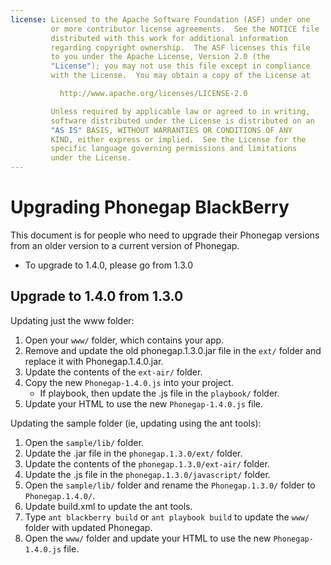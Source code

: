 ```yaml
---
license: Licensed to the Apache Software Foundation (ASF) under one
         or more contributor license agreements.  See the NOTICE file
         distributed with this work for additional information
         regarding copyright ownership.  The ASF licenses this file
         to you under the Apache License, Version 2.0 (the
         "License"); you may not use this file except in compliance
         with the License.  You may obtain a copy of the License at

           http://www.apache.org/licenses/LICENSE-2.0

         Unless required by applicable law or agreed to in writing,
         software distributed under the License is distributed on an
         "AS IS" BASIS, WITHOUT WARRANTIES OR CONDITIONS OF ANY
         KIND, either express or implied.  See the License for the
         specific language governing permissions and limitations
         under the License.
---
```


Upgrading Phonegap BlackBerry
============================

This document is for people who need to upgrade their Phonegap versions from an older version to a current version of Phonegap.

- To upgrade to 1.4.0, please go from 1.3.0

## Upgrade to 1.4.0 from 1.3.0 ##

Updating just the www folder:

1. Open your `www/` folder, which contains your app.
2. Remove and update the old phonegap.1.3.0.jar file in the `ext/` folder and replace it with Phonegap.1.4.0.jar.
3. Update the contents of the `ext-air/` folder.
4. Copy the new `Phonegap-1.4.0.js` into your project.
    - If playbook, then update the .js file in the `playbook/` folder.
5. Update your HTML to use the new `Phonegap-1.4.0.js` file.

Updating the sample folder (ie, updating using the ant tools):

1. Open the `sample/lib/` folder.
2. Update the .jar file in the `phonegap.1.3.0/ext/` folder.
3. Update the contents of the `phonegap.1.3.0/ext-air/` folder.
4. Update the .js file in the `phonegap.1.3.0/javascript/` folder.
5. Open the `sample/lib/` folder and rename the `Phonegap.1.3.0/` folder to `Phonegap.1.4.0/`.
6. Update build.xml to update the ant tools.
7. Type `ant blackberry build` or `ant playbook build` to update the `www/` folder with updated Phonegap.
8. Open the `www/` folder and update your HTML to use the new `Phonegap-1.4.0.js` file.


